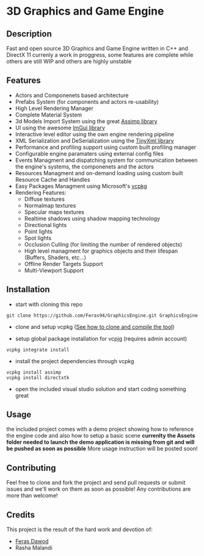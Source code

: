 # 3D Graphics and Game Engine

## Description
Fast and open source 3D Graphics and Game Engine written in C++ and DirectX 11 currenly a work in proggress, some features are complete while others are still WIP and others are highly unstable

## Features
- Actors and Componenets based architecture
- Prefabs System (for components and actors re-usability)
- High Level Rendering Manager
- Complete Material System
- 3d Models Import System using the great [Assimp library](https://github.com/assimp/assimp)
- UI using the awesome [ImGui library](https://github.com/ocornut/imgui)
- Interactive level editor using the own engine rendering pipeline
- XML Serialization and DeSerialization using the [TinyXml library](https://github.com/leethomason/tinyxml2)
- Performance and profiling support using custom built profiling manager
- Configurable engine paramaters using external config files
- Events Managment and dispatching system for communication between the engine's systems, the componenets and the actors
- Resources Managment and on-demand loading using custom built Resource Cache and Handles
- Easy Packages Managment using Microsoft's [vcpkg](https://github.com/Microsoft/vcpkg)
- Rendering Features:
  - Diffuse textures
  - Normalmap textures
  - Specular maps textures
  - Realtime shadows using shadow mapping technology
  - Directional lights
  - Point lights
  - Spot lights
  - Occlusion Culling (for limiting the number of rendered objects)
  - High level managment for graphics objects and their lifespan (Buffers, Shaders, etc...)
  - Offline Render Targets Support
  - Multi-Viewport Support

## Installation
- start with cloning this repo
```git
git clone https://github.com/Feras94/GraphicsEngine.git GraphicsEngine
```
- clone and setup vcpkg ([See how to clone and compile the tool](https://github.com/Microsoft/vcpkg#quick-start))

- setup global package installation for vcpjg (requires admin account)
```
vcpkg integrate install
```

- install the project dependencies through vcpkg
```
vcpkg install assimp
vcpkg install directxtk
```

- open the included visual studio solution and start coding something great

## Usage
the included project comes with a demo project showing how to reference the engine code and also how to setup a basic scene
**currenlty the Assets folder needed to launch the demo application is missing from git and will be pushed as soon as possible**
More usage instruction will be posted soon!

## Contributing
Feel free to clone and fork the project and send pull requests or submit issues and we'll work on them as soon as possible!
Any contributions are more than welcome!

## Credits
This project is the result of the hard work and devotion of:
- [Feras Dawod](https://github.com/Feras94)
- Rasha Malandi